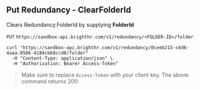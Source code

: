 ## Put Redundancy - ClearFolderId

Clears Redundancy.FolderId by supplying <b>FolderId</b>


`PUT`
`https://sandbox-api.brighthr.com/v1/redundancy/<FOLDER-ID>/folder`

```shell
curl "https://sandbox-api.brighthr.com/v1/redundancy/0ceeb215-c6d6-4aaa-8586-4184cbb8ccd8/folder"
  -H "Content-Type: application/json" \
  -H "Authorization: Bearer Access-Token"
```
> Make sure to replace `Access-Token` with your client key.
> The above command returns 200:
